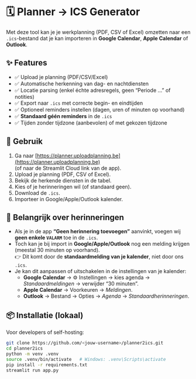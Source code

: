 # 🗓️ Planner → ICS Generator

Met deze tool kan je je werkplanning (PDF, CSV of Excel) omzetten naar een `.ics`-bestand dat je kan importeren in **Google Calendar**, **Apple Calendar** of **Outlook**.

## ✨ Features
- ✅ Upload je planning (PDF/CSV/Excel)
- ✅ Automatische herkenning van dag- en nachtdiensten
- ✅ Locatie parsing (enkel échte adresregels, geen “Periode …” of notities)
- ✅ Export naar `.ics` met correcte begin- en eindtijden
- ✅ Optioneel reminders instellen (dagen, uren of minuten op voorhand)
- ✅ **Standaard géén reminders** in de `.ics`
- ✅ Tijden zonder tijdzone (aanbevolen) of met gekozen tijdzone

## 🚀 Gebruik
1. Ga naar [https://planner.uploadplanning.be](https://planner.uploadplanning.be)  
   (of naar de Streamlit Cloud link van de app).
2. Upload je planning (PDF, CSV of Excel).
3. Bekijk de herkende diensten in de tabel.
4. Kies of je herinneringen wil (of standaard geen).
5. Download de `.ics`.
6. Importeer in Google/Apple/Outlook kalender.

## 🔔 Belangrijk over herinneringen
- Als je in de app **“Geen herinnering toevoegen”** aanvinkt, voegen wij **geen enkele `VALARM`** toe in de `.ics`.
- Toch kan je bij import in **Google/Apple/Outlook** nog een melding krijgen (meestal 30 minuten op voorhand).  
  👉 Dit komt door de **standaardmelding van je kalender**, niet door ons `.ics`.
- Je kan dit aanpassen of uitschakelen in de instellingen van je kalender:
  - **Google Calendar** → ⚙️ Instellingen → kies agenda → *Standaardmeldingen* → verwijder “30 minuten”.
  - **Apple Calendar** → Voorkeuren → *Meldingen*.
  - **Outlook** → Bestand → Opties → *Agenda* → *Standaardherinneringen*.

## 📦 Installatie (lokaal)
Voor developers of self-hosting:
```bash
git clone https://github.com/<jouw-username>/planner2ics.git
cd planner2ics
python -m venv .venv
source .venv/bin/activate   # Windows: .venv\Scripts\activate
pip install -r requirements.txt
streamlit run app.py
